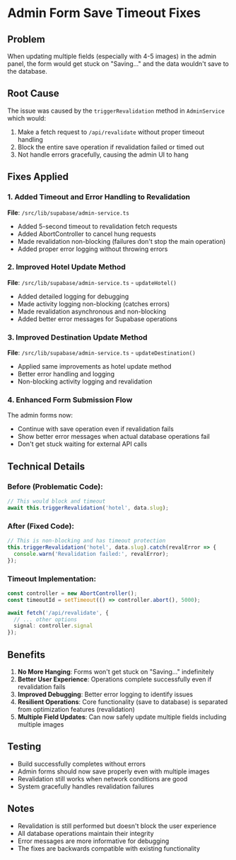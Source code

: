 # Admin Form Save Timeout Fixes

## Problem
When updating multiple fields (especially with 4-5 images) in the admin panel, the form would get stuck on "Saving..." and the data wouldn't save to the database.

## Root Cause
The issue was caused by the `triggerRevalidation` method in `AdminService` which would:
1. Make a fetch request to `/api/revalidate` without proper timeout handling
2. Block the entire save operation if revalidation failed or timed out
3. Not handle errors gracefully, causing the admin UI to hang

## Fixes Applied

### 1. Added Timeout and Error Handling to Revalidation
**File**: `/src/lib/supabase/admin-service.ts`

- Added 5-second timeout to revalidation fetch requests
- Added AbortController to cancel hung requests
- Made revalidation non-blocking (failures don't stop the main operation)
- Added proper error logging without throwing errors

### 2. Improved Hotel Update Method
**File**: `/src/lib/supabase/admin-service.ts` - `updateHotel()`

- Added detailed logging for debugging
- Made activity logging non-blocking (catches errors)
- Made revalidation asynchronous and non-blocking
- Added better error messages for Supabase operations

### 3. Improved Destination Update Method  
**File**: `/src/lib/supabase/admin-service.ts` - `updateDestination()`

- Applied same improvements as hotel update method
- Better error handling and logging
- Non-blocking activity logging and revalidation

### 4. Enhanced Form Submission Flow
The admin forms now:
- Continue with save operation even if revalidation fails
- Show better error messages when actual database operations fail
- Don't get stuck waiting for external API calls

## Technical Details

### Before (Problematic Code):
```typescript
// This would block and timeout
await this.triggerRevalidation('hotel', data.slug);
```

### After (Fixed Code):
```typescript
// This is non-blocking and has timeout protection
this.triggerRevalidation('hotel', data.slug).catch(revalError => {
  console.warn('Revalidation failed:', revalError);
});
```

### Timeout Implementation:
```typescript
const controller = new AbortController();
const timeoutId = setTimeout(() => controller.abort(), 5000);

await fetch('/api/revalidate', {
  // ... other options
  signal: controller.signal
});
```

## Benefits
1. **No More Hanging**: Forms won't get stuck on "Saving..." indefinitely
2. **Better User Experience**: Operations complete successfully even if revalidation fails
3. **Improved Debugging**: Better error logging to identify issues
4. **Resilient Operations**: Core functionality (save to database) is separated from optimization features (revalidation)
5. **Multiple Field Updates**: Can now safely update multiple fields including multiple images

## Testing
- Build successfully completes without errors
- Admin forms should now save properly even with multiple images
- Revalidation still works when network conditions are good
- System gracefully handles revalidation failures

## Notes
- Revalidation is still performed but doesn't block the user experience
- All database operations maintain their integrity
- Error messages are more informative for debugging
- The fixes are backwards compatible with existing functionality
